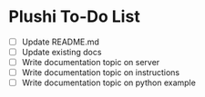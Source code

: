 # Plushi To-Do List

- [ ] Update README.md
- [ ] Update existing docs
- [ ] Write documentation topic on server
- [ ] Write documentation topic on instructions
- [ ] Write documentation topic on python example
